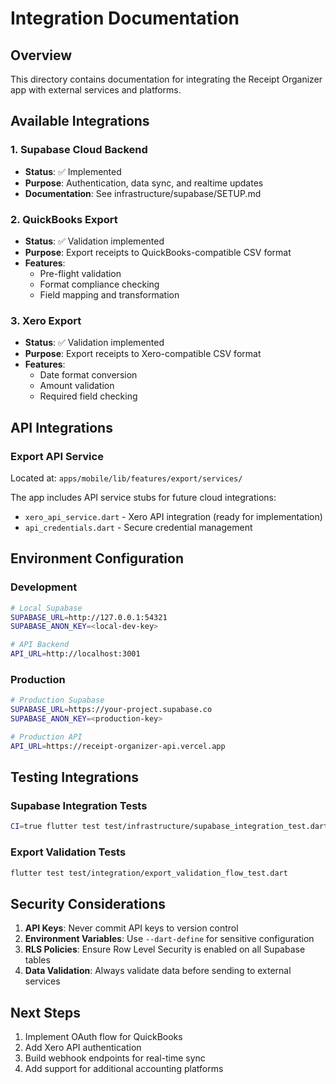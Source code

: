 # Integration Documentation

## Overview
This directory contains documentation for integrating the Receipt Organizer app with external services and platforms.

## Available Integrations

### 1. Supabase Cloud Backend
- **Status**: ✅ Implemented
- **Purpose**: Authentication, data sync, and realtime updates
- **Documentation**: See infrastructure/supabase/SETUP.md

### 2. QuickBooks Export
- **Status**: ✅ Validation implemented
- **Purpose**: Export receipts to QuickBooks-compatible CSV format
- **Features**:
  - Pre-flight validation
  - Format compliance checking
  - Field mapping and transformation

### 3. Xero Export
- **Status**: ✅ Validation implemented
- **Purpose**: Export receipts to Xero-compatible CSV format
- **Features**:
  - Date format conversion
  - Amount validation
  - Required field checking

## API Integrations

### Export API Service
Located at: `apps/mobile/lib/features/export/services/`

The app includes API service stubs for future cloud integrations:
- `xero_api_service.dart` - Xero API integration (ready for implementation)
- `api_credentials.dart` - Secure credential management

## Environment Configuration

### Development
```bash
# Local Supabase
SUPABASE_URL=http://127.0.0.1:54321
SUPABASE_ANON_KEY=<local-dev-key>

# API Backend
API_URL=http://localhost:3001
```

### Production
```bash
# Production Supabase
SUPABASE_URL=https://your-project.supabase.co
SUPABASE_ANON_KEY=<production-key>

# Production API
API_URL=https://receipt-organizer-api.vercel.app
```

## Testing Integrations

### Supabase Integration Tests
```bash
CI=true flutter test test/infrastructure/supabase_integration_test.dart
```

### Export Validation Tests
```bash
flutter test test/integration/export_validation_flow_test.dart
```

## Security Considerations

1. **API Keys**: Never commit API keys to version control
2. **Environment Variables**: Use `--dart-define` for sensitive configuration
3. **RLS Policies**: Ensure Row Level Security is enabled on all Supabase tables
4. **Data Validation**: Always validate data before sending to external services

## Next Steps

1. Implement OAuth flow for QuickBooks
2. Add Xero API authentication
3. Build webhook endpoints for real-time sync
4. Add support for additional accounting platforms